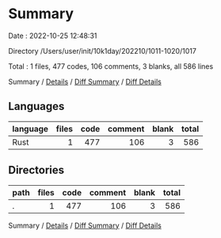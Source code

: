 # Summary

Date : 2022-10-25 12:48:31

Directory /Users/user/init/10k1day/202210/1011-1020/1017

Total : 1 files,  477 codes, 106 comments, 3 blanks, all 586 lines

Summary / [Details](details.md) / [Diff Summary](diff.md) / [Diff Details](diff-details.md)

## Languages
| language | files | code | comment | blank | total |
| :--- | ---: | ---: | ---: | ---: | ---: |
| Rust | 1 | 477 | 106 | 3 | 586 |

## Directories
| path | files | code | comment | blank | total |
| :--- | ---: | ---: | ---: | ---: | ---: |
| . | 1 | 477 | 106 | 3 | 586 |

Summary / [Details](details.md) / [Diff Summary](diff.md) / [Diff Details](diff-details.md)